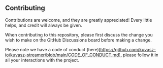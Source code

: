 ## Contributing

Contributions are welcome, and they are greatly appreciated! Every little helps, and credit will always be given.

When contributing to this repository, please first discuss the change you wish to make on the GitHub Discussions board before making a change.

Please note we have a code of conduct (here)[https://github.com/kuvasz-io/kuvasz-streamer/blob/main/CODE_OF_CONDUCT.md], please follow it in all your interactions with the project.
